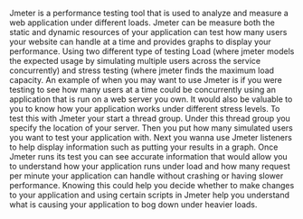 Jmeter is a performance testing tool that is used to analyze and measure a web application under different loads. Jmeter can be measure both the static and dynamic resources of your application can test how many users your website can handle at a time and provides graphs to display your performance. Using two different type of testing Load (where jmeter models the expected usage by simulating multiple users  across the service concurrently) and stress testing (where jmeter finds the maximum load capacity.
An example of when you may want to use Jmeter is if you were testing to see how many users at a time could be concurrently using an application that is run on a web server you own.  It would also be valuable to you to know how your application works under different stress levels. To test this with Jmeter your start a thread group. Under this thread group you specify the location of your server. Then you put how many simulated users you want to test your application with. Next you wanna use Jmeter listeners to help display information such as putting your results in a graph. Once Jmeter runs its test you can see accurate information that would allow you to understand how your application runs under load and how many request per minute your application can handle without crashing or having slower performance.  Knowing this could help you decide whether to make changes to your application and using certain scripts in Jmeter help you understand what is causing your application to bog down under heavier loads.

